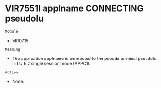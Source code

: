 # VIR7551I applname CONNECTING pseudolu

`Module`
- VIR0715

`Meaning`
- The application applname is connected to the pseudo terminal pseudolu in LU 6.2 single session mode (APPC1).

`Action`
- None.
